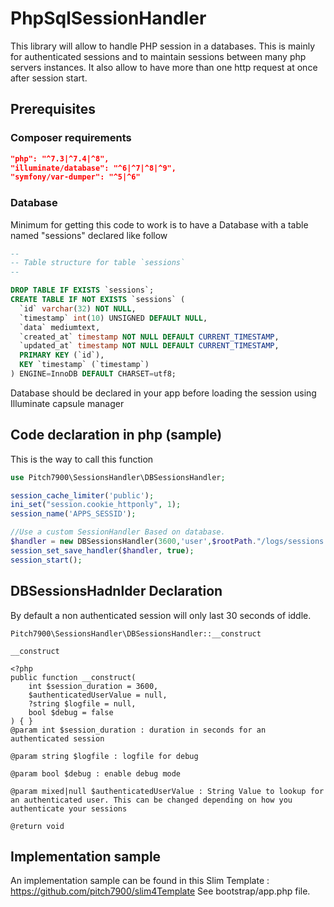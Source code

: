 # PhpSqlSessionHandler

This library will allow to handle PHP session in a databases.
This is mainly for authenticated sessions and to maintain sessions between many php servers instances.
It also allow to have more than one http request at once after session start.

## Prerequisites

### Composer requirements

```json
"php": "^7.3|^7.4|^8",
"illuminate/database": "^6|^7|^8|^9",
"symfony/var-dumper": "^5|^6"
```

### Database

Minimum for getting this code to work is to have a Database with a table named "sessions" declared like follow

```sql
--
-- Table structure for table `sessions`
--

DROP TABLE IF EXISTS `sessions`;
CREATE TABLE IF NOT EXISTS `sessions` (
  `id` varchar(32) NOT NULL,
  `timestamp` int(10) UNSIGNED DEFAULT NULL,
  `data` mediumtext,
  `created_at` timestamp NOT NULL DEFAULT CURRENT_TIMESTAMP,
  `updated_at` timestamp NOT NULL DEFAULT CURRENT_TIMESTAMP,
  PRIMARY KEY (`id`),
  KEY `timestamp` (`timestamp`)
) ENGINE=InnoDB DEFAULT CHARSET=utf8;
```

Database should be declared in your app before loading the session using Illuminate capsule manager

## Code declaration in php (sample)

This is the way to call this function

```php
use Pitch7900\SessionsHandler\DBSessionsHandler;

session_cache_limiter('public');
ini_set("session.cookie_httponly", 1);
session_name('APPS_SESSID');

//Use a custom SessionHandler Based on database.
$handler = new DBSessionsHandler(3600,'user',$rootPath."/logs/sessions.log",false);
session_set_save_handler($handler, true);
session_start();
```

## DBSessionsHadnlder Declaration

By default a non authenticated session will only last 30 seconds of iddle.

```doc
Pitch7900\SessionsHandler\DBSessionsHandler::__construct

__construct

<?php
public function __construct(
    int $session_duration = 3600,
    $authenticatedUserValue = null,
    ?string $logfile = null,
    bool $debug = false
) { }
@param int $session_duration : duration in seconds for an authenticated session

@param string $logfile : logfile for debug

@param bool $debug : enable debug mode 

@param mixed|null $authenticatedUserValue : String Value to lookup for an authenticated user. This can be changed depending on how you authenticate your sessions

@return void
```

## Implementation sample

An implementation sample can be found in this Slim Template : <https://github.com/pitch7900/slim4Template>
See bootstrap/app.php file.
